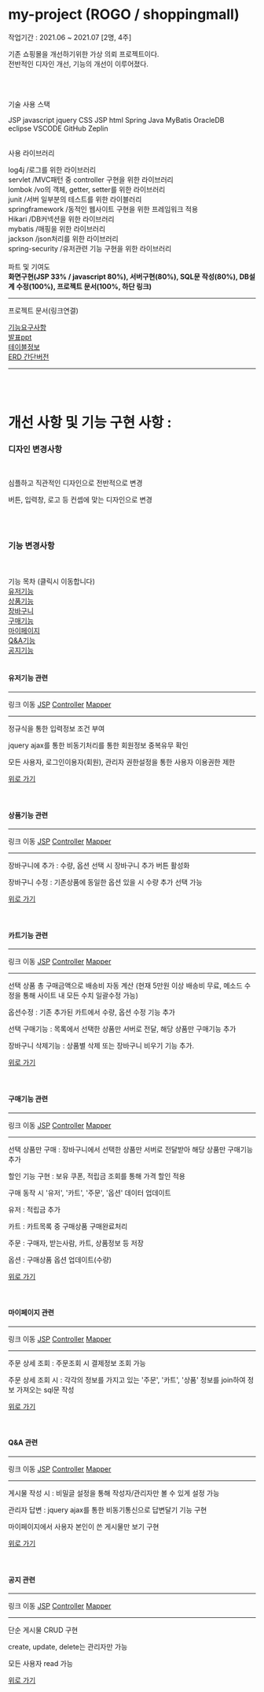 # my-project (ROGO / shoppingmall)
<span>작업기간 : 2021.06 ~ 2021.07 [2명, 4주]</span> <br/>
<p>
  기존 쇼핑몰을 개선하기위한 가상 의뢰 프로젝트이다. <br/>
  전반적인 디자인 개선, 기능의 개선이 이루어졌다.
</p> 
<br/><br/>

<p>기술 사용 스택</p>
<span>JSP javascript jquery CSS JSP html Spring Java MyBatis OracleDB</span><br/>
<span>eclipse VSCODE GitHub Zeplin</span>
<br/><br/>

<p>사용 라이브러리</p>
<span>
  log4j     /로그를 위한 라이브러리<br/>
  servlet   /MVC패턴 중 controller 구현을 위한 라이브러리<br/>
  lombok    /vo의 객체, getter, setter를 위한 라이브러리<br/>
  junit     /서버 일부분의 테스트를 위한 라이블러리<br/>
  springframework   /동적인 웹사이트 구현을 위한 프레임워크 적용<br/>
  Hikari    /DB커넥션을 위한 라이브러리<br/>
  mybatis   /매핑을 위한 라이브러리<br/>
  jackson   /json처리를 위한 라이브러리<br/>
  spring-security   /유저관련 기능 구현을 위한 라이브러리
</span>
<br/><br/>
<span>파트 및 기여도<br/> <strong> 화면구현(JSP 33% / javascript 80%), 서버구현(80%), SQL문 작성(80%), DB설계 수정(100%), 프로젝트 문서(100%, 하단 링크)</strong></span>

<hr/>
<p>프로젝트 문서(링크연결)</p>
<a href="https://github.com/dbsxortime/ROGO-shoppingmall/blob/main/%EA%B8%B0%ED%9A%8D_%EB%B0%9C%ED%91%9C/%EA%B8%B0%EB%8A%A5%EC%9A%94%EA%B5%AC%EC%82%AC%ED%95%AD.pdf">기능요구사항</a><br/>
<a href="https://github.com/dbsxortime/ROGO-shoppingmall/blob/main/%EA%B8%B0%ED%9A%8D_%EB%B0%9C%ED%91%9C/ppt.pdf">발표ppt</a><br/>
<a href="https://github.com/dbsxortime/ROGO-shoppingmall/blob/main/%EA%B8%B0%ED%9A%8D_%EB%B0%9C%ED%91%9C/DESC_TABLES">테이블정보</a><br/>
<a href="https://github.com/dbsxortime/ROGO-shoppingmall/blob/main/%EA%B8%B0%ED%9A%8D_%EB%B0%9C%ED%91%9C/SIMPLE-ERD.png">ERD 간단버전</a><br/>

<hr/>
<br/><br/>


# 개선 사항 및 기능 구현 사항 : 
<h3>디자인 변경사항 </h3> <br/>
<p>심플하고 직관적인 디자인으로 전반적으로 변경</p>
<p>버튼, 입력창, 로고 등 컨셉에 맞는 디자인으로 변경</p>

<br/><br id="top"/>
<h3>기능 변경사항 </h3> 
<br/><br/>
<span>기능 목차 (클릭시 이동합니다)</span><br/>
<a href="#user">유저기능</a><br/>
<a href="#product">상품기능</a><br/>
<a href="#cart">장바구니</a><br/>
<a href="#pay">구매기능</a><br/>
<a href="#mypage">마이페이지</a><br/>
<a href="#qna">Q&A기능</a><br/>
<a href="#notice">공지기능</a><br/>



<br id="user"/>
<h4>유저기능 관련</h4> 
<hr/>링크 이동
<a href="https://github.com/dbsxortime/my-project/tree/main/Project/src/main/webapp/WEB-INF/views/login">JSP</a>
<a href="https://github.com/dbsxortime/my-project/blob/main/Project/src/main/java/org/project/controller/UserController.java">Controller</a>
<a href="https://github.com/dbsxortime/my-project/blob/main/Project/src/main/resources/org/project/mapper/UserMapper.xml">Mapper</a>
<hr/>
<p>정규식을 통한 입력정보 조건 부여</p>
<p>jquery ajax를 통한 비동기처리를 통한 회원정보 중복유무 확인</p>
<p>모든 사용자, 로그인이용자(회원), 관리자 권한설정을 통한 사용자 이용권한 제한 </p>
<a href="#top">위로 가기</a>
<br/><br/>

<br id="product"/>
<h4>상품기능 관련</h4>
<hr/>링크 이동
<a href="https://github.com/dbsxortime/my-project/blob/main/Project/src/main/webapp/WEB-INF/views/shoppingmall/product/product.jsp">JSP</a>
<a href="https://github.com/dbsxortime/my-project/blob/main/Project/src/main/java/org/project/controller/ProductController.java">Controller</a>
<a href="https://github.com/dbsxortime/my-project/blob/main/Project/src/main/resources/org/project/mapper/ProductMapper.xml">Mapper</a>
<hr/>
<p>장바구니에 추가 : 수량, 옵션 선택 시 장바구니 추가 버튼 활성화</p>
<p>장바구니 수정 : 기존상품에 동일한 옵션 있을 시 수량 추가 선택 가능</p>
<a href="#top">위로 가기</a>
<br/><br/>

<br id="cart"/>
<h4>카트기능 관련</h4>
<hr/>링크 이동
<a href="https://github.com/dbsxortime/my-project/blob/main/Project/src/main/webapp/WEB-INF/views/shoppingmall/cart/cart.jsp">JSP</a>
<a href="https://github.com/dbsxortime/my-project/blob/main/Project/src/main/java/org/project/controller/CartController.java">Controller</a>
<a href="https://github.com/dbsxortime/my-project/blob/main/Project/src/main/resources/org/project/mapper/CartMapper.xml">Mapper</a>
<hr/>
<p>선택 상품 총 구매금액으로 배송비 자동 계산 (현재 5만원 이상 배송비 무료, 메소드 수정을 통해 사이트 내 모든 수치 일괄수정 가능)</p>
<p>옵션수정 : 기존 추가된 카트에서 수량, 옵션 수정 기능 추가</p>
<p>선택 구매기능 : 목록에서 선택한 상품만 서버로 전달, 해당 상품만 구매기능 추가</p>
<p>장바구니 삭제기능 : 상품별 삭제 또는 장바구니 비우기 기능 추가.</p>
<a href="#top">위로 가기</a>
<br/><br/>

<br id="pay"/>
<h4>구매기능 관련</h4>
<hr/>링크 이동
<a href="https://github.com/dbsxortime/my-project/blob/main/Project/src/main/webapp/WEB-INF/views/shoppingmall/pay/pay.jsp">JSP</a>
<a href="https://github.com/dbsxortime/my-project/blob/main/Project/src/main/java/org/project/controller/PayController.java">Controller</a>
<a href="https://github.com/dbsxortime/my-project/blob/main/Project/src/main/resources/org/project/mapper/PayMapper.xml">Mapper</a>
<hr/>
<p>선택 상품만 구매 : 장바구니에서 선택한 상품만 서버로 전달받아 해당 상품만 구매기능 추가</p>
<p>할인 기능 구현 : 보유 쿠폰, 적립금 조회를 통해 가격 할인 적용</p>
<p>구매 동작 시 '유저', '카트', '주문', '옵션' 데이터 업데이트</p>
<p>유저 : 적립금 추가</p>
<p>카트 : 카트목록 중 구매상품 구매완료처리</p>
<p>주문 : 구매자, 받는사람, 카트, 상품정보 등 저장</p>
<p>옵션 : 구매상품 옵션 업데이트(수량)</p>
<a href="#top">위로 가기</a>
<br/><br/>

<br id="mypage"/>
<h4>마이페이지 관련</h4>
<hr/>링크 이동
<a href="https://github.com/dbsxortime/my-project/blob/main/Project/src/main/webapp/WEB-INF/views/shoppingmall/mypage/mypage.jsp">JSP</a>
<a href="https://github.com/dbsxortime/my-project/blob/main/Project/src/main/java/org/project/controller/MyPageController.java">Controller</a>
<a href="https://github.com/dbsxortime/my-project/blob/main/Project/src/main/resources/org/project/mapper/MyPageMapper.xml">Mapper</a>
<hr/>
<p>주문 상세 조회 : 주문조회 시 결제정보 조회 가능</p>
<p>주문 상세 조회 시 : 각각의 정보를 가지고 있는 '주문', '카트', '상품' 정보를 join하여 정보 가져오는 sql문 작성</p>
<a href="#top">위로 가기</a>
<br/><br/>

<br id="qna"/>
<h4>Q&A 관련</h4>
<hr/>링크 이동
<a href="https://github.com/dbsxortime/my-project/blob/main/Project/src/main/webapp/WEB-INF/views/shoppingmall/QandA/list.jsp">JSP</a>
<a href="https://github.com/dbsxortime/my-project/blob/main/Project/src/main/java/org/project/controller/QandAController.java">Controller</a>
<a href="https://github.com/dbsxortime/my-project/blob/main/Project/src/main/resources/org/project/mapper/QandAMapper.xml">Mapper</a>
<hr/>
<p>게시물 작성 시 : 비밀글 설정을 통해 작성자/관리자만 볼 수 있게 설정 가능</p>
<p>관리자 답변 : jquery ajax를 통한 비동기통신으로 답변달기 기능 구현</p>
<p>마이페이지에서 사용자 본인이 쓴 게시물만 보기 구현</p>
<a href="#top">위로 가기</a>
<br/><br/>

<br id="notice"/>
<h4>공지 관련</h4>
<hr/>링크 이동
<a href="https://github.com/dbsxortime/my-project/blob/main/Project/src/main/webapp/WEB-INF/views/shoppingmall/notice/list.jsp">JSP</a>
<a href="https://github.com/dbsxortime/my-project/blob/main/Project/src/main/java/org/project/controller/NoticeController.java">Controller</a>
<a href="https://github.com/dbsxortime/my-project/blob/main/Project/src/main/resources/org/project/mapper/NoticeMapper.xml">Mapper</a>
<hr/>
<p>단순 게시물 CRUD 구현</p>
<p>create, update, delete는 관리자만 가능</p>
<p>모든 사용자 read 가능</p>
<a href="#top">위로 가기</a>
